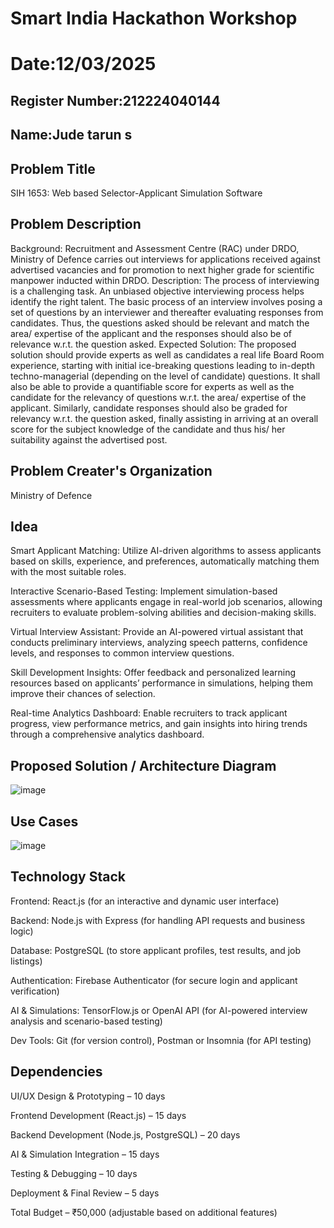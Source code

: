 # Smart India Hackathon Workshop
# Date:12/03/2025
## Register Number:212224040144
## Name:Jude tarun s
## Problem Title
SIH 1653: Web based Selector-Applicant Simulation Software
## Problem Description
Background: Recruitment and Assessment Centre (RAC) under DRDO, Ministry of Defence carries out interviews for applications received against advertised vacancies and for promotion to next higher grade for scientific manpower inducted within DRDO. Description: The process of interviewing is a challenging task. An unbiased objective interviewing process helps identify the right talent. The basic process of an interview involves posing a set of questions by an interviewer and thereafter evaluating responses from candidates. Thus, the questions asked should be relevant and match the area/ expertise of the applicant and the responses should also be of relevance w.r.t. the question asked. Expected Solution: The proposed solution should provide experts as well as candidates a real life Board Room experience, starting with initial ice-breaking questions leading to in-depth techno-managerial (depending on the level of candidate) questions. It shall also be able to provide a quantifiable score for experts as well as the candidate for the relevancy of questions w.r.t. the area/ expertise of the applicant. Similarly, candidate responses should also be graded for relevancy w.r.t. the question asked, finally assisting in arriving at an overall score for the subject knowledge of the candidate and thus his/ her suitability against the advertised post.

## Problem Creater's Organization
Ministry of Defence

## Idea
Smart Applicant Matching: Utilize AI-driven algorithms to assess applicants based on skills, experience, and preferences, automatically matching them with the most suitable roles.

Interactive Scenario-Based Testing: Implement simulation-based assessments where applicants engage in real-world job scenarios, allowing recruiters to evaluate problem-solving abilities and decision-making skills.

Virtual Interview Assistant: Provide an AI-powered virtual assistant that conducts preliminary interviews, analyzing speech patterns, confidence levels, and responses to common interview questions.

Skill Development Insights: Offer feedback and personalized learning resources based on applicants’ performance in simulations, helping them improve their chances of selection.

Real-time Analytics Dashboard: Enable recruiters to track applicant progress, view performance metrics, and gain insights into hiring trends through a comprehensive analytics dashboard.


## Proposed Solution / Architecture Diagram
![image](https://github.com/user-attachments/assets/b75354f9-ce7c-4d07-9ffb-387cac672331)



## Use Cases
![image](https://github.com/user-attachments/assets/f8ae3dff-69a1-4cf7-b3bd-3f19503a464b)


## Technology Stack
Frontend: React.js (for an interactive and dynamic user interface)

Backend: Node.js with Express (for handling API requests and business logic)

Database: PostgreSQL (to store applicant profiles, test results, and job listings)

Authentication: Firebase Authenticator (for secure login and applicant verification)

AI & Simulations: TensorFlow.js or OpenAI API (for AI-powered interview analysis and scenario-based testing)

Dev Tools: Git (for version control), Postman or Insomnia (for API testing)

## Dependencies
UI/UX Design & Prototyping – 10 days

Frontend Development (React.js) – 15 days

Backend Development (Node.js, PostgreSQL) – 20 days

AI & Simulation Integration – 15 days

Testing & Debugging – 10 days

Deployment & Final Review – 5 days

Total Budget – ₹50,000 (adjustable based on additional features)

